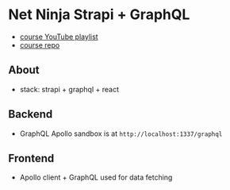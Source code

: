 # Net Ninja Strapi + GraphQL

- [course YouTube playlist](https://youtube.com/playlist?list=PL4cUxeGkcC9h6OY8_8Oq6JerWqsKdAPxn&feature=shared)
- [course repo](https://github.com/iamshaunjp/Strapi-Crash-Course/tree/main)

## About

- stack: strapi + graphql + react

## Backend

- GraphQL Apollo sandbox is at `http://localhost:1337/graphql`

## Frontend

- Apollo client + GraphQL used for data fetching
